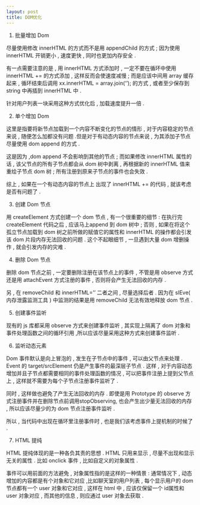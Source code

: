 ```yaml
---
layout: post
title: DOM优化
---
```

1. 批量增加 Dom

尽量使用修改 innerHTML 的方式而不是用 appendChild 的方式 ; 因为使用 innerHTML 开销更小 , 速度更快 , 同时也更加内存安全 .

有一点需要注意的是 , 用 innerHTML 方式添加时 , 一定不要在循环中使用 innerHTML += 的方式添加 , 这样反而会使速度减慢 ; 而是应该中间用 array 缓存起来 , 循环结束后调用 xx.innerHTML = array.join(‘’); 的方式 , 或者至少保存到 string 中再插到 innerHTML 中 .

针对用户列表一块采用这种方式优化后 , 加载速度提升一倍 .

2. 单个增加 Dom

这里是指要将新节点加载到一个内容不断变化的节点的情形 , 对于内容稳定的节点来说 , 随便怎么加都没有问题 .但是对于有动态内容的节点来说 , 为其添加子节点尽量使用 dom append 的方式 .

这是因为 ,dom append 不会影响到其他的节点 ; 而如果修改 innerHTML 属性的话 , 该父节点的所有子节点都会从 dom 树中剥离 , 再根据新的 innerHTML 值来重绘子节点 dom 树 ; 所有注册到原来子节点的事件也会失效 .

综上 , 如果在一个有动态内容的节点上 出现了 innerHTML += 的代码 , 就该考虑是否有问题了 .

3. 创建 Dom 节点

用 createElement 方式创建一个 dom 节点 , 有一个很重要的细节 : 在执行完 createElement 代码之后 , 应该马上append 到 dom 树中 ; 否则 , 如果在将这个孤立节点加载到 dom 树之前所做的赋值它的属性和 innerHTML 的操作都会引发该 dom 片段内存无法回收的问题 . 这个不起眼细节 , 一旦遇到大量 dom 增删操作 , 就会引发内存的灾难 .

4. 删除 Dom 节点

删除 dom 节点之前 , 一定要删除注册在该节点上的事件 , 不管是用 observe 方式还是用 attachEvent 方式注册的事件 , 否则将会产生无法回收的内存 .

另 , 在 removeChild 和 innerHTML=’’ 二者之间 , 尽量选择后者 . 因为在 sIEve( 内存泄露监测工具 ) 中监测的结果是用 removeChild 无法有效地释放 dom 节点 .

5. 创建事件监听

现有的 js 库都采用 observe 方式来创建事件监听 , 其实现上隔离了 dom 对象和事件处理函数之间的循环引用 ,所以应该尽量采用这种方式来创建事件监听 .

6. 监听动态元素

Dom 事件默认是向上冒泡的 , 发生在子节点中的事件 , 可以由父节点来处理 . Event 的 target/srcElement 仍是产生事件的最深层子节点 . 这样 , 对于内容动态增加并且子节点都需要相同的事件处理函数的情况 , 可以把事件注册上提到父节点上 , 这样就不需要为每个子节点注册事件监听了 .

同时 , 这样做也避免了产生无法回收的内存 . 即使是用 Prototype 的 observe 方式注册事件并在删除节点前调用stopObserving, 也会产生出少量无法回收的内存 , 所以应该尽量少的为 dom 节点注册事件监听 .

所以 , 当代码中出现在循环里注册事件时 , 也是我们该考虑事件上提机制的时候了 .

7. HTML 提纯

HTML 提纯体现的是一种各负其责的思想 . HTML 只用来显示 , 尽量不出现和显示无关的属性 . 比如 onclick 事件 , 比如自定义的对象属性 .

事件可以用前面的方法避免 , 对象属性指的是这样的一种情景 : 通常情况下 , 动态增加的内容都是有个对象和它对应 ,比如聊天室的用户列表 , 每个显示用户的 dom 节点都有一个 user 对象和它对应 , 这样在 html 中 , 应该仅保留一个 id属性和 user 对象对应 , 而其他的信息 , 则应通过 user 对象去获取 .